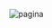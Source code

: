 ![pagina](https://github.com/BrunoVieiraSouza/my_presentation_react/assets/81889362/ea921565-e9d9-485a-a85b-8c9a7d2703d2)
